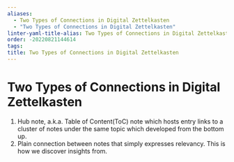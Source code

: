 ```yaml
---
aliases:
  - Two Types of Connections in Digital Zettelkasten
  - "Two Types of Connections in Digital Zettelkasten"
linter-yaml-title-alias: Two Types of Connections in Digital Zettelkasten
order: -20220821144614
tags: 
title: Two Types of Connections in Digital Zettelkasten
---
```


# Two Types of Connections in Digital Zettelkasten

1. Hub note, a.k.a. Table of Content(ToC) note which hosts entry links to a cluster of notes under the same topic which developed from the bottom up.
2. Plain connection between notes that simply expresses relevancy. This is how we discover insights from.